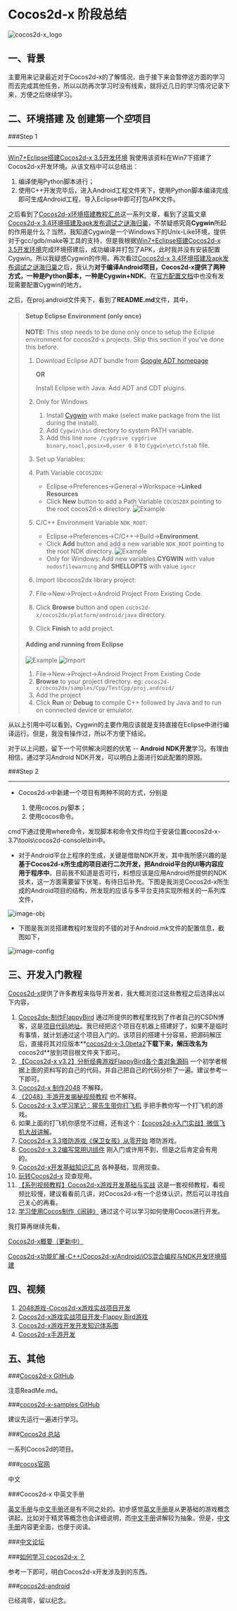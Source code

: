 Cocos2d-x 阶段总结
=================

![cocos2d-x_logo](http://cocos2d-x.org/images/logo.png "cocos logo")

一、背景
-------

主要用来记录最近对于Cocos2d-x的了解情况，由于接下来会暂停这方面的学习而去完成其他任务，所以以防再次学习时没有线索，就将近几日的学习情况记录下来，方便之后继续学习。

二、环境搭建 及 创建第一个*空*项目
-------------------------------

###Step 1

---

[Win7+Eclipse搭建Cocos2d-x 3.5开发环境][method-1] 我使用该资料在Win7下搭建了Cocos2d-x开发环境。从该文档中可以总结出：

1. 编译使用Python脚本进行；
2. 使用C++开发完毕后，进入Android工程文件夹下，使用Python脚本编译完成即可生成Android工程，导入Eclipse中即可打包APK文件。

之后看到了[Cocos2d-x环境搭建教程汇总](http://cn.cocos2d-x.org/tutorial/lists?id=145)这一系列文章，看到了这篇文章[Cocos2d-x 3.4环境搭建及apk发布调试之谜海归巢][method-2]，不禁疑惑究竟**Cygwin**所起的作用是什么？当然，我知道Cygwin是一个Windows下的Unix-Like环境，提供对于gcc/gdb/make等工具的支持，但是我根据[Win7+Eclipse搭建Cocos2d-x 3.5开发环境][method-1]完成环境搭建后，成功编译并打包了APK，此时我并没有安装配置Cygwin。所以我疑惑Cygwin的作用。再次看过[Cocos2d-x 3.4环境搭建及apk发布调试之谜海归巢][method-2]之后，我认为**对于编译Android项目，Cocos2d-x提供了两种方式，一种是Python脚本，一种是Cygwin+NDK**。在[官方配置文档](http://www.cocos.com/doc/article/index?type=cocos2d-x&url=/doc/cocos-docs-master/manual/framework/native/v3/getting-started/setting-up-development-environments-on-windows7-with-eclipse/zh.md)中也没有发现需要配置Cygwin的地方。

之后，在proj.android文件夹下，看到了**README.md**文件，其中，

> #### Setup Eclipse Environment (only once)
> 
> 
> **NOTE:** This step needs to be done only once to setup the Eclipse environment for cocos2d-x projects. Skip this section if you've done this before.
> 
> 1. Download Eclipse ADT bundle from [Google ADT homepage](http://developer.android.com/sdk/index.html)
> 
>    **OR**
> 
>    Install Eclipse with Java. Add ADT and CDT plugins.
> 
> 2. Only for Windows
>     1. Install [Cygwin](http://www.cygwin.com/) with make (select make package from the list during the install).
>     2. Add `Cygwin\bin` directory to system PATH variable.
>     3. Add this line `none /cygdrive cygdrive binary,noacl,posix=0,user 0 0` to `Cygwin\etc\fstab` file.
>    
> 3. Set up Variables: 
> 	1. Path Variable `COCOS2DX`: 
> 		* Eclipse->Preferences->General->Workspace->**Linked Resources**
> 		* Click **New** button to add a Path Variable `COCOS2DX` pointing to the root cocos2d-x directory.
> 		![Example](https://lh5.googleusercontent.com/-oPpk9kg3e5w/UUOYlq8n7aI/AAAAAAAAsdQ/zLA4eghBH9U/s400/cocos2d-x-eclipse-vars.png)
> 
> 	2. C/C++ Environment Variable `NDK_ROOT`: 
> 		* Eclipse->Preferences->C/C++->Build->**Environment**.
> 		* Click **Add** button and add a new variable `NDK_ROOT` pointing to the root NDK directory.
> 		![Example](https://lh3.googleusercontent.com/-AVcY8IAT0_g/UUOYltoRobI/AAAAAAAAsdM/22D2J9u3sig/s400/cocos2d-x-eclipse-ndk.png)
> 		* Only for Windows: Add new variables **CYGWIN** with value `nodosfilewarning` and **SHELLOPTS** with value `igncr`
> 		
> 4. Import libcocos2dx library project:
> 	1. File->New->Project->Android Project From Existing Code.
> 	2. Click **Browse** button and open `cocos2d-x/cocos2dx/platform/android/java` directory.
> 	3. Click **Finish** to add project.
> 	
> #### Adding and running from Eclipse
> 
> ![Example](https://lh3.googleusercontent.com/-SLBOu6e3QbE/UUOcOXYaGqI/AAAAAAAAsdo/tYBY2SylOSM/s288/cocos2d-x-eclipse-project-from-code.png) ![Import](https://lh5.googleusercontent.com/-XzC9Pn65USc/UUOcOTAwizI/AAAAAAAAsdk/4b6YM-oim9Y/s400/cocos2d-x-eclipse-import-project.png)
> 
> 1. File->New->Project->Android Project From Existing Code
> 2. **Browse** to your project directory. eg: `cocos2d-x/cocos2dx/samples/Cpp/TestCpp/proj.android/`
> 3. Add the project 
> 4. Click **Run** or **Debug** to compile C++ followed by Java and to run on connected device or emulator.
> 

从以上引用中可以看到，Cygwin的主要作用应该就是支持直接在Eclipse中进行编译运行。但是，我没有操作过，所以不方便下结论。

对于以上问题，留下一个可供解决问题的伏笔 -- **Android NDK开发**学习。有理由相信，通过学习Android NDK开发，可以明白上面进行如此配置的原因。

[method-1]: http://cn.cocos2d-x.org/tutorial/show?id=2777
[method-2]: http://cn.cocos2d-x.org/tutorial/show?id=2645

###Step 2

---

+ Cocos2d-x中新建一个项目有两种不同的方式，分别是

    1. 使用cocos.py脚本；
    2. 使用cocos命令。

cmd下通过使用where命令，发现脚本和命令文件均位于安装位置cocos2d-x-3.7\tools\cocos2d-console\bin中。

+ 对于Android平台上程序的生成，关键是借助NDK开发，其中我所感兴趣的是**基于Cocos2d-x所生成的项目进行二次开发，把Android平台的UI等内容应用于程序中**。目前我不知道是否可行，料想应该是应用Android所提供的NDK技术，这一方面需要留下伏笔，有待日后补充。下图是我浏览Cocos2d-x所生成的Android项目的结构，所发现的应该与多平台支持实现所相关的一系列库文件，

![image-obj](https://raw.githubusercontent.com/KeepSilenceQP/Cocos2d-xData/master/images/image-obj.png)

+ 下图是我浏览搭建教程时发现的不错的对于Android.mk文件的配置信息，截图如下，

![image-config](https://raw.githubusercontent.com/KeepSilenceQP/Cocos2d-xData/master/images/image-config.png)

三、开发入门教程
--------------

[Cocos2d-x](http://cn.cocos2d-x.org/tutorial/index?type=cocos2d-x)提供了许多教程来指导开发者，我大概浏览过这些教程之后选择出以下内容，

1. [Cocos2dx-制作FlappyBird](http://blog.csdn.net/column/details/flappybird.html) 通过所提供的教程里找到了作者自己的CSDN博客，这是[项目代码地址](https://github.com/OiteBoys/Earlybird)。我已经把这个项目在机器上搭建好了，如果不是临时有事情，就计划通过这个项目入门的。该项目的搭建十分容易，把源码解压后，直接将其对应版本**[cocos2d-x-3.0beta2](http://cdn.cocos2d-x.org/cocos2d-x-3.0beta2.zip)**下载下来，解压改名为**cocos2d**放到项目根文件夹下即可。
2. [【Cocos2d-x v3.2】分析经典游戏FlappyBird各个类对象源码](http://cn.cocos2d-x.org/tutorial/lists?id=88) 一个初学者根据上面的资料写的自己的代码，并自己把自己的代码分析了一遍。建议参考一下即可。
3. [Cocos2d-x 制作2048](http://cn.cocos2d-x.org/tutorial/lists?id=6) 不解释。
4. [《2048》手游开发揭秘视频教程](http://cn.cocos2d-x.org/tutorial/lists?id=58) 也不解释。
5. [Cocos2d-x 3.x学习笔记：猩先生带你打飞机](http://cn.cocos2d-x.org/tutorial/lists?id=140) 手把手教你写一个打飞机的游戏。
6. 如果上面的打飞机你感觉不过瘾，还有这个：[【cocos2d-x入门实战】微信飞机大战讲解](http://blog.csdn.net/column/details/jackyairplane.html)。
7. [Cocos2d-x 3.3塔防游戏《保卫女孩》从零开始](http://cn.cocos2d-x.org/tutorial/lists?id=131) 塔防游戏。
8. [Cocos2d-x 3.2编写常用UI组件](http://cn.cocos2d-x.org/tutorial/lists?id=128) 刚入门或许用不到，但是之后肯定会有用的。
9. [Cocos2d-x开发基础知识汇总](http://cn.cocos2d-x.org/tutorial/lists?id=91) 各种基础，现用现查。
10. [玩转Cocos2d-x](http://cn.cocos2d-x.org/tutorial/lists?id=15) 现查现用。
11. [【系列视频教程】Cocos2d-x游戏开发基础与实战](http://cn.cocos2d-x.org/tutorial/lists?id=86) 这是一套视频教程，看视频比较慢，建议看看前几讲，对Cocos2d-x有一个总体认识，然后可以寻找自己关心的再看。
12. [学习使用Cocos制作《闹钟》](http://cn.cocos2d-x.org/tutorial/show?id=2438) 通过这个可以学习如何使用Cocos进行开发。

我打算再继续先看，

[Cocos2d-x概要（更新中）](http://www.maiziedu.com/course/cocos2d-x/117-972/)

[Cocos2d-x功能扩展-C++/Cocos2d-x/Android/iOS混合编程与NDK开发环境搭建](http://www.jikexueyuan.com/course/62.html)

四、视频
-------

1. [2048游戏-Cocos2d-x游戏实战项目开发](http://www.jikexueyuan.com/course/48.html)
2. [Cocos2d-x游戏实战项目开发-Flappy Bird游戏](http://www.jikexueyuan.com/course/34.html)
3. [Cocos2d-x游戏开发开发知识体系图](http://www.jikexueyuan.com/path/cocos2d-x/)
4. [Cocos2d-x手游开发](http://www.maiziedu.com/course/cocos2d-x/)

五、其他
-------

###[Cocos2d-x GitHub](https://github.com/cocos2d/cocos2d-x)

注意ReadMe.md。

###[cocos2d-x-samples GitHub](https://github.com/cocos2d/cocos2d-x-samples)

建议先运行一遍进行学习。

###[Cocos2d 总站](http://www.cocos2d.org/)

一系列Cocos2d的项目。

###[cocos官网](http://www.cocos.com/)

中文

###Cocos2d-x 中英文手册

[英文手册][english-manual]与[中文手册][chinese-manual]还是有不同之处的。初步感觉[英文手册][english-manual]是从更基础的游戏概念讲起，比如对于精灵等概念也会详细说明，而[中文手册][chinese-manual]讲解较为抽象。但是，[中文手册][chinese-manual]内容更全面，也便于阅读。

[english-manual]: http://cocos2d-x.org/programmersguide/
[chinese-manual]: http://www.cocos.com/doc/article

###[中文论坛](http://www.cocoachina.com/bbs/thread.php?fid=41)

###[如何学习 cocos2d-x ？](http://zengrong.net/post/2100.htm)

参考一下即可，明白Cocos2d-x开发涉及到的东西。

###[cocos2d-android](https://code.google.com/p/cocos2d-android/)

已经凋零，留以纪念。
